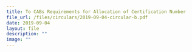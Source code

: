 ```yaml
---
title: To CABs Requirements for Allocation of Certification Number
file_url: /files/circulars/2019-09-04-circular-b.pdf
date: 2019-09-04
layout: file
description: ""
image: ""
---
```

